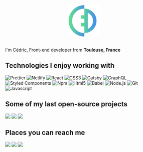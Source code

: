 <div style="text-align:center"><img src="./static/favicon.svg" width="100"></div>
<br>

I'm Cédric, Front-end developer from **Toulouse, France**

## Technologies I enjoy working with

![Prettier](https://img.shields.io/badge/-Prettier-56B3B4?style=flat-square&logo=prettier&logoColor=white)
![Netlify](https://img.shields.io/badge/-Netlify-00AD9F?style=flat-square&logo=netlify&logoColor=white)
![React](https://img.shields.io/badge/-React-45b8d8?style=flat-square&logo=react&logoColor=white)
![CSS3](https://img.shields.io/badge/-CSS3-264de4?style=flat-square&logo=css3&logoColor=white)
![Gatsby](https://img.shields.io/badge/-Gatsby-663399?style=flat-square&logo=gatsby)
![GraphQL](https://img.shields.io/badge/-GraphQL-E10098?style=flat-square&logo=graphql&logoColor=white)
![Styled Components](https://img.shields.io/badge/-Styled_Components-db7092?style=flat-square&logo=styled-components&logoColor=white)
![Npm](https://img.shields.io/badge/-Npm-CB3837?style=flat-square&logo=npm&logoColor=white)
![Html5](https://img.shields.io/badge/-HTML5-E34F26?style=flat-square&logo=html5&logoColor=white)
![Babel](https://img.shields.io/badge/-Babel-f5da55?style=flat-square&logo=Babel&logoColor=black)
![Node.js](https://img.shields.io/badge/-Node.js-43853d?style=flat-square&logo=Node.js&logoColor=white)
![Git](https://img.shields.io/badge/-Git-3E2C00?style=flat-square&logo=git)
![Javascript](https://img.shields.io/badge/-Javascript-233233?style=flat-square&logo=javascript)

## Some of my last open-source projects

[![](https://img.shields.io/static/v1?style=flat-square&label=%20&message=gatsby-source-google-docs&color=000605&logo=github&logoColor=white&labelColor=000605)](https://github.com/cedricdelpoux/gatsby-source-google-docs)
![](https://img.shields.io/github/stars/cedricdelpoux/gatsby-source-google-docs?style=flat-square&labelColor=343b41&label=Stars)
![](https://img.shields.io/npm/dt/gatsby-source-google-docs.svg?style=flat-square&label=Downloads)

## Places you can reach me

[![](https://img.shields.io/badge/-LinkedIn-1178B3.svg?&style=flat-square&logo=linkedin&logoColor=white)](https://www.linkedin.com/in/cedricdelpoux/?locale=en_US)
[![](https://img.shields.io/badge/-Instagram-d62976.svg?&style=flat-square&logo=instagram&logoColor=white)](https://www.instagram.com/cedricdelpoux)
[![](https://img.shields.io/badge/-Youtube-FC0D1B.svg?&style=flat-square&logo=youtube&logoColor=white)](https://www.youtube.com/channel/UCuyZxPyDBbPYeGneo_7jY4g)
